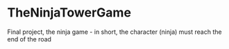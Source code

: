 # TheNinjaTowerGame
Final project, the ninja game - in short, the character (ninja) must reach the end of the road
